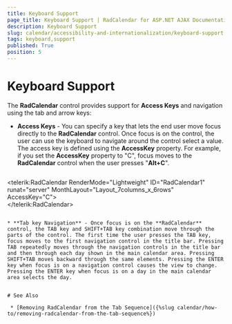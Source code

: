 ```yaml
---
title: Keyboard Support
page_title: Keyboard Support | RadCalendar for ASP.NET AJAX Documentation
description: Keyboard Support
slug: calendar/accessibility-and-internationalization/keyboard-support
tags: keyboard,support
published: True
position: 5
---
```


# Keyboard Support


The **RadCalendar** control provides support for **Access Keys** and navigation using the tab and arrow keys:

* **Access Keys** - You can specify a key that lets the end user move focus directly to the **RadCalendar** control. Once focus is on the control, the user can use the keyboard to navigate around the control select a value. The access key is defined using the **AccessKey** property. For example, if you set the **AccessKey** property to "C", focus moves to the **RadCalendar** control when the user presses "**Alt+C**".

    ````ASPNET
<telerik:RadCalendar RenderMode="Lightweight" ID="RadCalendar1" runat="server" MonthLayout="Layout_7columns_x_6rows" AccessKey="C">       
</telerik:RadCalendar>
````

* **Tab key Navigation** - Once focus is on the **RadCalendar** control, the TAB key and SHIFT+TAB key combination move through the parts of the control. The first time the user presses the TAB key, focus moves to the first navigation control in the title bar. Pressing TAB repeatedly moves through the navigation controls in the title bar and then through each day shown in the main calendar area. Pressing SHIFT+TAB moves backward through the same elements. Pressing the ENTER key when focus is on a navigation control causes the view to change. Pressing the ENTER key when focus is on a day in the main calendar area selects the day.


# See Also

 * [Removing RadCalendar from the Tab Sequence]({%slug calendar/how-to/removing-radcalendar-from-the-tab-sequence%})
